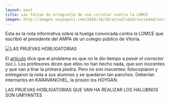 ```yaml
---
layout: post
title: Las faltas de ortografía de una circular contra la LOMCE
imagen: http://images.vozpopuli.com/2016/10/28/actualidad/sociedad/increibles-faltas-ortografia-circular-LOMCE_966813460_4240378_1020x574.jpg
---
```


Esta es la nota informativa sobre la huelga convocada contra la LOMCE que escribió el presidente del AMPA de un colegio público de Vitoria. 

![LAS PRUEVAS HOBLIGATORIAS](http://images.vozpopuli.com/2016/10/28/actualidad/sociedad/increibles-faltas-ortografia-circular-LOMCE_966813460_4240378_1020x574.jpg "LAS PRUEVAS HOBLIGATORIAS")

El [artículo](http://www.vozpopuli.com/actualidad/sociedad/increibles-faltas-ortografia-circular-LOMCE_0_966803527.html) dice que  el problema es que no le dio tiempo a *pasar el corrector* (sic.). Los profesores dicen que ellos no han hecho nada, que son inocentes y que van a tirar la primera piedra. Pero no son inocentes: fotocopiaron y entregaron la nota a sus alumnos y se quedaron tan panchos. Deberían internarlos en KARAVANCHEL, la prisión los HOYGAN. 

LAS PRUEVAS HOBLIGATORIAS QUE VAN HA REALIZAR LOS HALUBNOS SON UMIYANTES 
